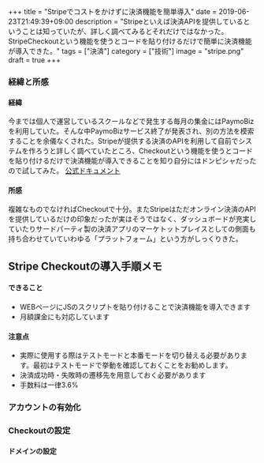 +++
title = "Stripeでコストをかけずに決済機能を簡単導入"
date = 2019-06-23T21:49:39+09:00
description = "Stripeといえば決済APIを提供しているということは知っていたが、詳しく調べてみるとそれだけではなかった。StripeCheckoutという機能を使うとコードを貼り付けるだけで簡単に決済機能が導入できた。"
tags = ["決済"]
category = ["技術"]
image = "stripe.png"
draft = true
+++

### 経緯と所感
#### 経緯
今までは個人で運営しているスクールなどで発生する毎月の集金にはPaymoBizを利用していた。そんな中PaymoBizサービス終了が発表され、別の方法を模索することを余儀なくされた。Stripeが提供する決済のAPIを利用して自前でシステムを作ろうと詳しく調べていたところ、Checkoutという機能を使うとコードを貼り付けるだけで決済機能が導入できることを知り自分にはドンピシャだったので試してみた。
[公式ドキュメント](https://stripe.com/docs/payments/checkout/client)
#### 所感
複雑なものでなければCheckoutで十分。またStripeはただオンライン決済のAPIを提供しているだけの印象だったが実はそうではなく、ダッシュボードが充実していたりサードパーティ製の決済アプリのマーケトットプレイスとしての側面も持ち合わせていていわゆる「プラットフォーム」という方がしっくりきた。

## Stripe Checkoutの導入手順メモ
#### できること
- WEBページにJSのスクリプトを貼り付けることで決済機能を導入できます
- 月額課金にも対応しています

#### 注意点
- 実際に使用する際はテストモードと本番モードを切り替える必要があります。最初はテストモードで挙動を確認しておくことをお勧めします。
- 決済成功時・失敗時の遷移先を用意しておく必要があります
- 手数料は一律3.6%

### アカウントの有効化
### Checkoutの設定
#### ドメインの設定
#### 
